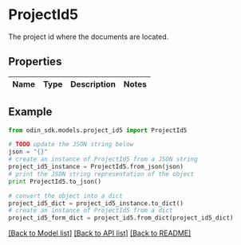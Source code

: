 # ProjectId5

The project id where the documents are located.

## Properties

Name | Type | Description | Notes
------------ | ------------- | ------------- | -------------

## Example

```python
from odin_sdk.models.project_id5 import ProjectId5

# TODO update the JSON string below
json = "{}"
# create an instance of ProjectId5 from a JSON string
project_id5_instance = ProjectId5.from_json(json)
# print the JSON string representation of the object
print ProjectId5.to_json()

# convert the object into a dict
project_id5_dict = project_id5_instance.to_dict()
# create an instance of ProjectId5 from a dict
project_id5_form_dict = project_id5.from_dict(project_id5_dict)
```
[[Back to Model list]](../README.md#documentation-for-models) [[Back to API list]](../README.md#documentation-for-api-endpoints) [[Back to README]](../README.md)


